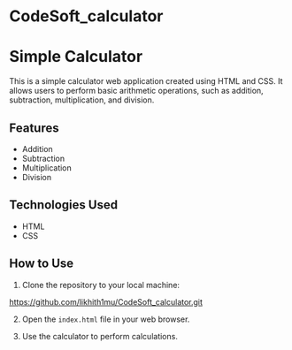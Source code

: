 # CodeSoft_calculator

# Simple Calculator

This is a simple calculator web application created using HTML and CSS. It allows users to perform basic arithmetic operations, such as addition, subtraction, multiplication, and division.

## Features

- Addition
- Subtraction
- Multiplication
- Division

## Technologies Used

- HTML
- CSS

## How to Use

1. Clone the repository to your local machine:

https://github.com/likhith1mu/CodeSoft_calculator.git

2. Open the `index.html` file in your web browser.

3. Use the calculator to perform calculations.
